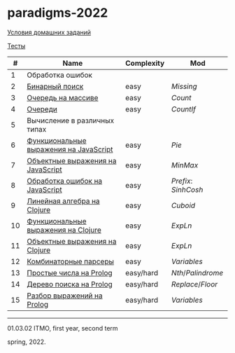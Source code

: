 # paradigms-2022 
 
[Условия домашних заданий](https://www.kgeorgiy.info/courses/paradigms/homeworks.html)

[Тесты](https://github.com/maladetska/paradigms-2022/tree/master/tests)


#|Name|Сomplexity|Mod
---|---|---|---
1|Обработка ошибок||
2|[Бинарный поиск](https://github.com/maladetska/paradigms-2022/blob/master/java-solutions/search/BinarySearchMissing.java)|easy|*Missing*
3|[Очередь на массиве](https://github.com/maladetska/paradigms-2022/tree/master/java-solutions/queue)|easy|*Count*
4|[Очереди](https://github.com/maladetska/paradigms-2022/tree/master/java-solutions/queue)|easy|*CountIf*
5|Вычисление в различных типах||
6|[Функциональные выражения на JavaScript](https://github.com/maladetska/paradigms-2022/blob/master/javascript-solutions/functionalExpression.js)|easy|*Pie*
7|[Объектные выражения на JavaScript](https://github.com/maladetska/paradigms-2022/blob/master/javascript-solutions/objectExpression.js)|easy|*MinMax*
8|[Обработка ошибок на JavaScript](https://github.com/maladetska/paradigms-2022/blob/master/javascript-solutions/objectExpression.js)|easy|*Prefix*: *SinhCosh*
9|[Линейная алгебра на Clojure](https://github.com/maladetska/paradigms-2022/blob/master/clojure-solutions/linear.clj)|easy|*Cuboid*
10|[Функциональные выражения на Clojure](https://github.com/maladetska/paradigms-2022/blob/master/clojure-solutions/functional.clj)|easy|*ExpLn*
11|[Объектные выражения на Clojure](https://github.com/maladetska/paradigms-2022/blob/master/clojure-solutions/object.clj)|easy|*ExpLn*
12|[Комбинаторные парсеры](https://github.com/maladetska/paradigms-2022/blob/master/clojure-solutions/comb-parser.clj)|easy|*Variables*
13|[Простые числа на Prolog](https://github.com/maladetska/paradigms-2022/blob/master/prolog-solutions/primes.pl)|easy/hard|*Nth*/*Palindrome*
14|[Дерево поиска на Prolog](https://github.com/maladetska/paradigms-2022/blob/master/prolog-solutions/tree-map.pl)|easy/hard|*Replace*/*Floor*
15|[Разбор выражений на Prolog](https://github.com/maladetska/paradigms-2022/blob/master/prolog-solutions/expression.pl)|easy/hard|*Variables*

------
01.03.02 ITMO, first year, second term

spring, 2022.
